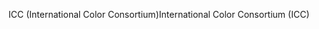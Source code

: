 <span data-ttu-id="a1351-101">ICC (International Color Consortium)</span><span class="sxs-lookup"><span data-stu-id="a1351-101">International Color Consortium (ICC)</span></span>